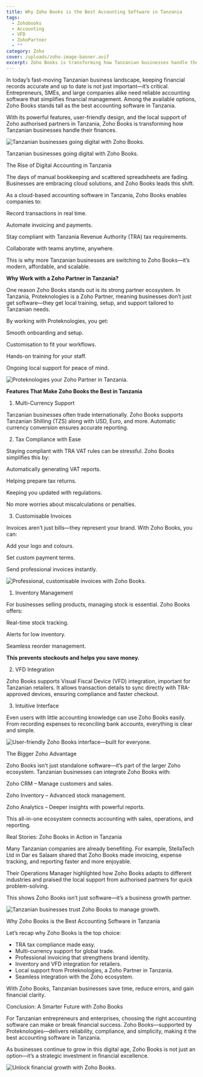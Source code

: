 ```yaml
---
title: Why Zoho Books is the Best Accounting Software in Tanzania
tags:
  - Zohobooks
  - Accounting
  - VFD
  - ZohoPartner
  - ""
category: Zoho
cover: /uploads/zoho-image-banner.avif
excerpt: Zoho Books is transforming how Tanzanian businesses handle their finances.
---
```

In today’s fast-moving Tanzanian business landscape, keeping financial records accurate and up to date is not just important—it’s critical. Entrepreneurs, SMEs, and large companies alike need reliable accounting software that simplifies financial management. Among the available options, Zoho Books stands tall as the best accounting software in Tanzania.

With its powerful features, user-friendly design, and the local support of Zoho authorised partners in Tanzania, Zoho Books is transforming how Tanzanian businesses handle their finances.

![](/uploads/7395db98-7eb6-47eb-9f6a-fdf62ba3185d.jpg "Tanzanian businesses going digital with Zoho Books.")

Tanzanian businesses going digital with Zoho Books.

The Rise of Digital Accounting in Tanzania

The days of manual bookkeeping and scattered spreadsheets are fading. Businesses are embracing cloud solutions, and Zoho Books leads this shift.

As a cloud-based accounting software in Tanzania, Zoho Books enables companies to:

Record transactions in real time.

Automate invoicing and payments.

Stay compliant with Tanzania Revenue Authority (TRA) tax requirements.

Collaborate with teams anytime, anywhere.

This is why more Tanzanian businesses are switching to Zoho Books—it’s modern, affordable, and scalable.

**Why Work with a Zoho Partner in Tanzania?**

One reason Zoho Books stands out is its strong partner ecosystem. In Tanzania, Proteknologies is a Zoho Partner, meaning businesses don’t just get software—they get local training, setup, and support tailored to Tanzanian needs.

By working with Proteknologies, you get:

Smooth onboarding and setup.

Customisation to fit your workflows.

Hands-on training for your staff.

Ongoing local support for peace of mind.

![](/uploads/2ced614e-19ad-419a-994e-dd94791bafc7.jpg "Proteknologies your Zoho Partner in Tanzania.")

**Features That Make Zoho Books the Best in Tanzania**

1. Multi-Currency Support

Tanzanian businesses often trade internationally. Zoho Books supports Tanzanian Shilling (TZS) along with USD, Euro, and more. Automatic currency conversion ensures accurate reporting.

2. Tax Compliance with Ease

Staying compliant with TRA VAT rules can be stressful. Zoho Books simplifies this by:

Automatically generating VAT reports.

Helping prepare tax returns.

Keeping you updated with regulations.

No more worries about miscalculations or penalties.

3. Customisable Invoices

Invoices aren’t just bills—they represent your brand. With Zoho Books, you can:

Add your logo and colours.

Set custom payment terms.

Send professional invoices instantly.

![](/uploads/customize-templates-2x.png " Professional, customisable invoices with Zoho Books.")

1. Inventory Management

For businesses selling products, managing stock is essential. Zoho Books offers:

Real-time stock tracking.

Alerts for low inventory.

Seamless reorder management.

**This prevents stockouts and helps you save money.**

2. VFD Integration

Zoho Books supports Visual Fiscal Device (VFD) integration, important for Tanzanian retailers. It allows transaction details to sync directly with TRA-approved devices, ensuring compliance and faster checkout.

3. Intuitive Interface

Even users with little accounting knowledge can use Zoho Books easily. From recording expenses to reconciling bank accounts, everything is clear and simple.

![](/uploads/zb-dashboard.png "User-friendly Zoho Books interface—built for everyone.")

The Bigger Zoho Advantage

Zoho Books isn’t just standalone software—it’s part of the larger Zoho ecosystem. Tanzanian businesses can integrate Zoho Books with:

Zoho CRM – Manage customers and sales.

Zoho Inventory – Advanced stock management.

Zoho Analytics – Deeper insights with powerful reports.

This all-in-one ecosystem connects accounting with sales, operations, and reporting.

Real Stories: Zoho Books in Action in Tanzania

Many Tanzanian companies are already benefiting. For example, StellaTech Ltd in Dar es Salaam shared that Zoho Books made invoicing, expense tracking, and reporting faster and more enjoyable.

Their Operations Manager highlighted how Zoho Books adapts to different industries and praised the local support from authorised partners for quick problem-solving.

This shows Zoho Books isn’t just software—it’s a business growth partner.

![](/uploads/6cdfa96f-bc08-4bc0-88df-f08dce1a90fc.png "Tanzanian businesses trust Zoho Books to manage growth.")

Why Zoho Books is the Best Accounting Software in Tanzania

Let’s recap why Zoho Books is the top choice:

* TRA tax compliance made easy.
* Multi-currency support for global trade.
* Professional invoicing that strengthens brand identity.
* Inventory and VFD integration for retailers.
* Local support from Proteknologies, a Zoho Partner in Tanzania.
* Seamless integration with the Zoho ecosystem.

With Zoho Books, Tanzanian businesses save time, reduce errors, and gain financial clarity.

Conclusion: A Smarter Future with Zoho Books

For Tanzanian entrepreneurs and enterprises, choosing the right accounting software can make or break financial success. Zoho Books—supported by Proteknologies—delivers reliability, compliance, and simplicity, making it the best accounting software in Tanzania.

As businesses continue to grow in this digital age, Zoho Books is not just an option—it’s a strategic investment in financial excellence.

![](/uploads/reports.png "Unlock financial growth with Zoho Books.")
